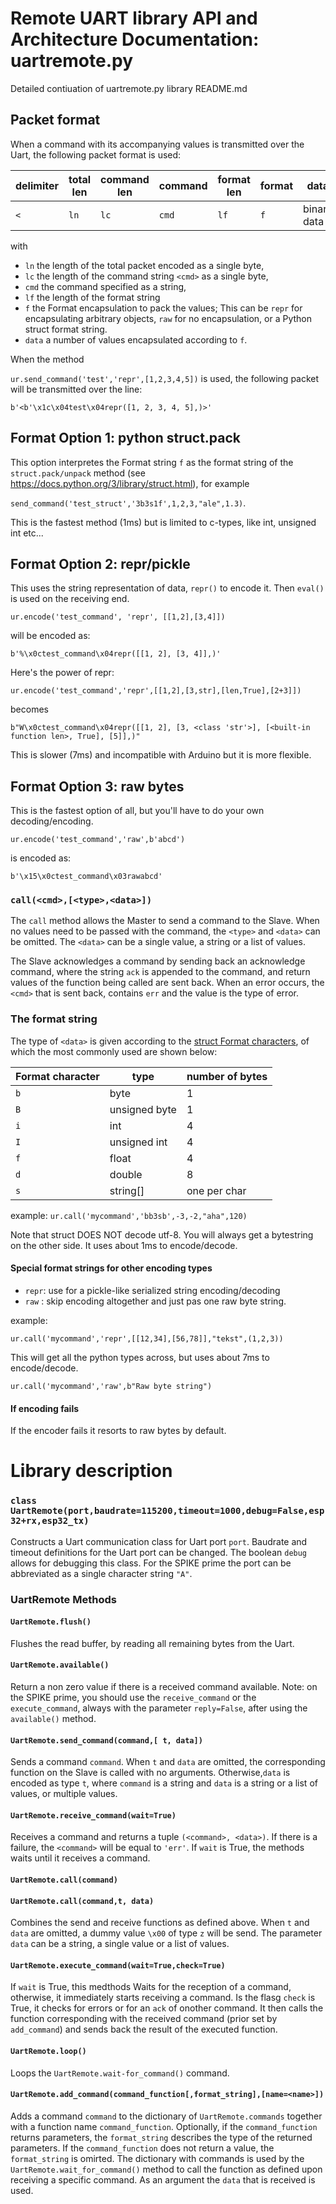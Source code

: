 # Remote UART library API and Architecture Documentation: uartremote.py

Detailed contiuation of uartremote.py library README.md


## Packet format
When a command with its accompanying values is transmitted over the Uart, the following packet format is used:

|delimiter|total len|command len|command|format len| format| data|delimiter|
|---------|---------|-----------|-------|----------|-------|-----|---------|
| `<`      |  `ln`   | `lc`    | `cmd` | `lf`    | `f` | binary data | `>`|

with
- `ln` the length of the total packet encoded as a single byte,
- `lc` the length of the command string `<cmd>` as a single byte,
- `cmd` the command specified as a string,
- `lf` the length of the format string
- `f` the Format encapsulation to pack the values; This can be `repr` for encapsulating arbitrary objects, `raw` for no encapsulation, or a Python struct format string.
- `data` a number of values encapsulated according to `f`.

When the method

`ur.send_command('test','repr',[1,2,3,4,5])`
is used, the following packet will be transmitted over the line:

```b'<b'\x1c\x04test\x04repr([1, 2, 3, 4, 5],)>'```

## Format Option 1: python struct.pack
This option interpretes the Format string `f` as the format string of the `struct.pack/unpack` method (see https://docs.python.org/3/library/struct.html), for example 

```send_command('test_struct','3b3s1f',1,2,3,"ale",1.3)```.

This is the fastest method (1ms) but is limited to c-types, like int, unsigned int etc...

## Format Option 2: repr/pickle
This uses the string representation of data, `repr()` to encode it. Then `eval()` is used on the receiving end.

`ur.encode('test_command', 'repr', [[1,2],[3,4]])`

will be encoded as:

`b'%\x0ctest_command\x04repr([[1, 2], [3, 4]],)'`

Here's the power of repr:

`ur.encode('test_command','repr',[[1,2],[3,str],[len,True],[2+3]])`

becomes

`b"W\x0ctest_command\x04repr([[1, 2], [3, <class 'str'>], [<built-in function len>, True], [5]],)"`

This is slower (7ms) and incompatible with Arduino but it is more flexible.

## Format Option 3: raw bytes
This is the fastest option of all, but you'll have to do your own decoding/encoding.

`ur.encode('test_command','raw',b'abcd')`

is encoded as:

`b'\x15\x0ctest_command\x03rawabcd'`


### `call(<cmd>,[<type>,<data>])`
The `call` method allows the Master to send a command to the Slave. When no values need to be passed with the command, the `<type>` and `<data>` can be omitted.  The `<data>` can be a single value, a string or a list of values. 

The Slave acknowledges a command by sending back an acknowledge command, where the string `ack` is appended to the command, and return values of the function being called are sent back. When an error occurs, the `<cmd>` that is sent back, contains `err` and the value is the type of error.

### The format string
The type of `<data>` is given according to the [struct Format characters](https://docs.python.org/3/library/struct.html), of which the most commonly used are shown below:

| Format character | type | number of bytes |
|---------------------|-------|--------------|
| `b` | byte | 1 |
| `B` | unsigned byte | 1 |
| `i` | int | 4 |
| `I` | unsigned int | 4 |
| `f` | float | 4 |
| `d` | double | 8 |
| `s` | string[] | one per char

example:
`ur.call('mycommand','bb3sb',-3,-2,"aha",120)`

Note that struct DOES NOT decode utf-8. You will always get a bytestring on the other side. It uses about 1ms to encode/decode.

#### Special format strings for other encoding types
- `repr`: use for a pickle-like serialized string encoding/decoding
- `raw` : skip encoding altogether and just pas one raw byte string.

example:

`ur.call('mycommand','repr',[[12,34],[56,78]],"tekst",(1,2,3))`

This will get all the python types across, but uses about 7ms to encode/decode.

`ur.call('mycommand','raw',b"Raw byte string")`

#### If encoding fails
If the encoder fails it resorts to raw bytes by default.


# Library description
### `class UartRemote(port,baudrate=115200,timeout=1000,debug=False,esp32+rx,esp32_tx)`

Constructs a Uart communication class for Uart port `port`. Baudrate and timeout definitions for the Uart port can be changed.  The boolean `debug` allows for debugging this class. For the SPIKE prime the port can be abbreviated as a single character string `"A"`.
### UartRemote Methods

#### `UartRemote.flush()`

Flushes the read buffer, by reading all remaining bytes from the Uart.

#### `UartRemote.available()`

Return a non zero value if there is a received command available. Note: on the SPIKE prime, you should use the `receive_command` or the `execute_command`, always with the parameter `reply=False`, after using the `available()` method.

#### `UartRemote.send_command(command,[ t, data])`

Sends a command `command`. When `t` and `data` are omitted, the corresponding function on the Slave is called with no arguments. Otherwise,`data` is encoded as type `t`, where `command` is a string and `data` is a string or a list of values, or multiple values.

#### `UartRemote.receive_command(wait=True)`

Receives a command and returns a tuple `(<command>, <data>)`.  If there is a failure, the `<command>`  will be equal to `'err'`. If `wait` is True, the methods waits until it receives a command. 

#### `UartRemote.call(command)`
#### `UartRemote.call(command,t, data)`
Combines the send and receive functions as defined above. When `t` and `data` are omitted, a dummy value `\x00` of type `z` will be send. The parameter `data` can be a string, a single value or a list of values. 

#### `UartRemote.execute_command(wait=True,check=True)`

If `wait` is True, this medthods Waits for the reception of a command, otherwise, it immediately starts receiving a command. Is the flasg `check` is True, it checks for errors or for an `ack` of onother command. It then calls the function corresponding with the received command (prior set by `add_command`) and sends back the result of the executed function.

#### `UartRemote.loop()`

Loops the `UartRemote.wait-for_command()` command.

#### `UartRemote.add_command(command_function[,format_string],[name=<name>])`

Adds a command `command` to the dictionary of `UartRemote.commands` together with a function name `command_function`. Optionally, if the `command_function` returns parameters, the `format_string` describes the type of the returned parameters. If the `command_function` does not return a value, the `format_string` is omirted. The dictionary with commands is used by the `UartRemote.wait_for_command()` method to call the function as defined upon receiving a specific command. As an argument the `data` that is received is used.

